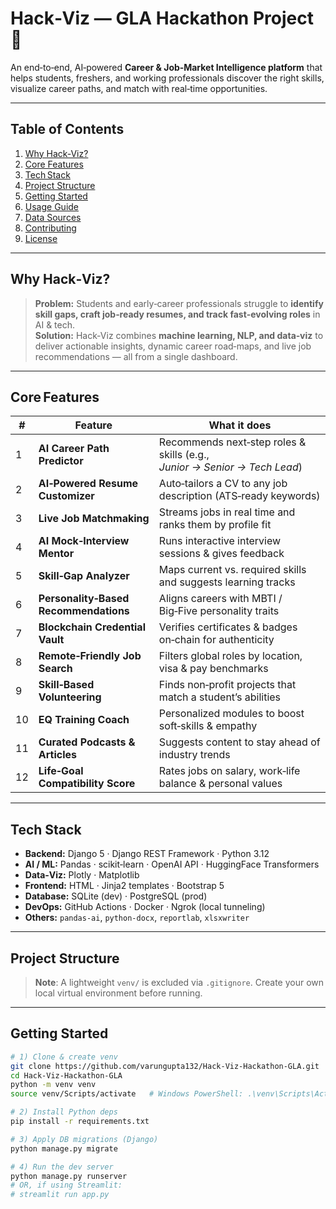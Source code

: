 # Hack‑Viz — GLA Hackathon Project 🚀

An end‑to‑end, AI‑powered **Career & Job‑Market Intelligence platform** that helps students, freshers, and working professionals discover the right skills, visualize career paths, and match with real‑time opportunities.


---

## Table&nbsp;of&nbsp;Contents
1. [Why Hack‑Viz?](#why-hack-viz)
2. [Core Features](#core-features)
3. [Tech Stack](#tech-stack)
4. [Project Structure](#project-structure)
5. [Getting Started](#getting-started)
6. [Usage Guide](#usage-guide)
7. [Data Sources](#data-sources)
8. [Contributing](#contributing)
9. [License](#license)

---

## Why Hack‑Viz?

> **Problem:** Students and early‑career professionals struggle to **identify skill gaps, craft job‑ready resumes, and track fast‑evolving roles** in AI & tech.  
> **Solution:** Hack‑Viz combines **machine learning, NLP, and data‑viz** to deliver actionable insights, dynamic career road‑maps, and live job recommendations — all from a single dashboard.

---

## Core Features

| # | Feature | What it does |
|---|---------|--------------|
| 1 | **AI Career Path Predictor** | Recommends next‑step roles & skills (e.g., *Junior → Senior → Tech Lead*) |
| 2 | **AI‑Powered Resume Customizer** | Auto‑tailors a CV to any job description (ATS‑ready keywords) |
| 3 | **Live Job Matchmaking** | Streams jobs in real time and ranks them by profile fit |
| 4 | **AI Mock‑Interview Mentor** | Runs interactive interview sessions & gives feedback |
| 5 | **Skill‑Gap Analyzer** | Maps current vs. required skills and suggests learning tracks |
| 6 | **Personality‑Based Recommendations** | Aligns careers with MBTI / Big‑Five personality traits |
| 7 | **Blockchain Credential Vault** | Verifies certificates & badges on‑chain for authenticity |
| 8 | **Remote‑Friendly Job Search** | Filters global roles by location, visa & pay benchmarks |
| 9 | **Skill‑Based Volunteering** | Finds non‑profit projects that match a student’s abilities |
|10 | **EQ Training Coach** | Personalized modules to boost soft‑skills & empathy |
|11 | **Curated Podcasts & Articles** | Suggests content to stay ahead of industry trends |
|12 | **Life‑Goal Compatibility Score** | Rates jobs on salary, work‑life balance & personal values |

---

## Tech Stack

- **Backend:** Django 5 · Django REST Framework · Python 3.12  
- **AI / ML:** Pandas · scikit‑learn · OpenAI API · HuggingFace Transformers  
- **Data‑Viz:** Plotly · Matplotlib  
- **Frontend:** HTML · Jinja2 templates · Bootstrap 5  
- **Database:** SQLite (dev) · PostgreSQL (prod)  
- **DevOps:** GitHub Actions · Docker · Ngrok (local tunneling)  
- **Others:** `pandas‑ai`, `python‑docx`, `reportlab`, `xlsxwriter`

---

## Project Structure

> **Note**: A lightweight `venv/` is excluded via `.gitignore`. Create your own local virtual environment before running.

---

## Getting Started

```bash
# 1) Clone & create venv
git clone https://github.com/varungupta132/Hack-Viz-Hackathon-GLA.git
cd Hack-Viz-Hackathon-GLA
python -m venv venv
source venv/Scripts/activate   # Windows PowerShell: .\venv\Scripts\Activate

# 2) Install Python deps
pip install -r requirements.txt

# 3) Apply DB migrations (Django)
python manage.py migrate

# 4) Run the dev server
python manage.py runserver
# OR, if using Streamlit:
# streamlit run app.py


